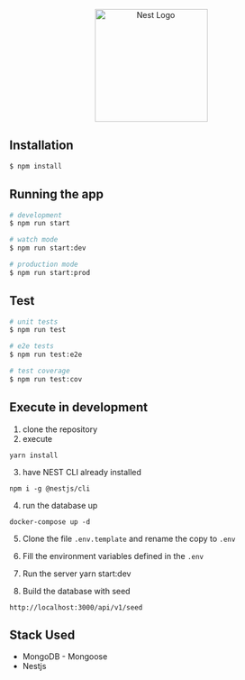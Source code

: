 <p align="center">
  <a href="http://nestjs.com/" target="blank"><img src="https://nestjs.com/img/logo-small.svg" width="200" alt="Nest Logo" /></a>
</p>


## Installation

```bash
$ npm install
```

## Running the app

```bash
# development
$ npm run start

# watch mode
$ npm run start:dev

# production mode
$ npm run start:prod
```

## Test

```bash
# unit tests
$ npm run test

# e2e tests
$ npm run test:e2e

# test coverage
$ npm run test:cov
```

## Execute in development

1. clone the repository
2. execute

```
yarn install
```
3. have NEST CLI already installed

```
npm i -g @nestjs/cli
```

4. run the database up

```
docker-compose up -d
```

5. Clone the file ```.env.template``` and rename the copy to
```.env```

6. Fill the environment variables defined in the ```.env```

7. Run the server
yarn start:dev

8. Build the database with seed
```
http://localhost:3000/api/v1/seed
```



## Stack Used
* MongoDB - Mongoose
* Nestjs
